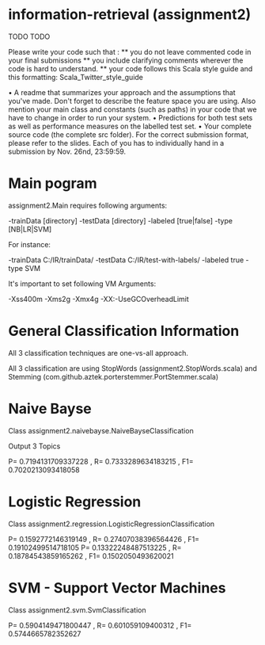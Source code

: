 information-retrieval (assignment2)
=====================

TODO TODO

Please write your code such that :
** you do not leave commented code in your final submissions 
** you include clarifying comments wherever the code is hard to understand. 
** your code follows this Scala style guide and this formatting: Scala_Twitter_style_guide 

• A readme that summarizes your approach and the assumptions that you've made. Don't forget to describe the feature space you are using. Also mention your main class and constants (such as paths) in your code that we have to change in order to run your system.
• Predictions for both test sets as well as performance measures on the labelled test set.
• Your complete source code (the complete src folder). For the correct submission format, please refer to the slides. Each of you has to individually hand in a submission by Nov. 26nd, 23:59:59.


# Main pogram

assignment2.Main requires following arguments:

-trainData [directory]
-testData  [directory]
-labeled [true|false]
-type [NB|LR|SVM]

For instance:

-trainData C:/IR/trainData/ -testData C:/IR/test-with-labels/ -labeled true -type SVM

It's important to set following VM Arguments:

-Xss400m -Xms2g -Xmx4g -XX:-UseGCOverheadLimit

# General Classification Information

All 3 classification techniques are one-vs-all approach.

All 3 classification are using StopWords (assignment2.StopWords.scala) and Stemming (com.github.aztek.porterstemmer.PortStemmer.scala)

# Naive Bayse

Class assignment2.naivebayse.NaiveBayseClassification

Output 3 Topics

P= 0.7194131709337228 , R= 0.7333289634183215 , F1= 0.7020213093418058

# Logistic Regression

Class assignment2.regression.LogisticRegressionClassification

P= 0.1592772146319149 , R= 0.27407038396564426 , F1= 0.19102499514718105
P= 0.13322248487513225 , R= 0.18784543859165262 , F1= 0.1502050493620021

# SVM - Support Vector Machines

Class assignment2.svm.SvmClassification

P= 0.5904149471800447 , R= 0.601059109400312 , F1= 0.5744665782352627

